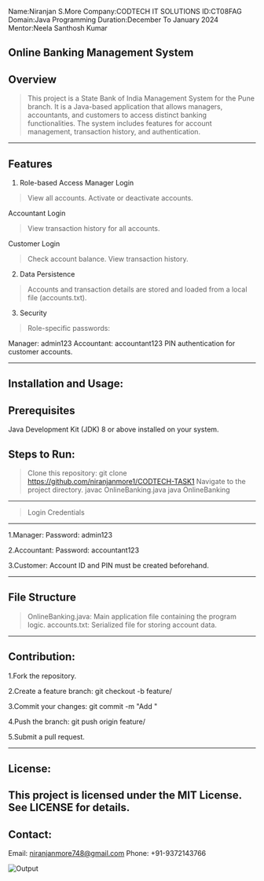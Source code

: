 Name:Niranjan S.More
Company:CODTECH IT SOLUTIONS
ID:CT08FAG
Domain:Java Programming
Duration:December To January 2024
Mentor:Neela Santhosh Kumar


Online Banking Management System
--------------------------------------------------------------


Overview
---------------
>This project is a State Bank of India Management System for the Pune branch. 
>It is a Java-based application that allows managers, accountants, and customers to access distinct banking functionalities. 
>The system includes features for account management, transaction history, and authentication.


---------------------------------------------------------------------------------------------------------------------------------------------------------------------------------------------------------------------
Features
---------------
1. Role-based Access
Manager Login
>View all accounts.
>Activate or deactivate accounts.

Accountant Login
>View transaction history for all accounts.

Customer Login
>Check account balance.
>View transaction history.

2. Data Persistence
>Accounts and transaction details are stored and loaded from a local file (accounts.txt).

3. Security
>Role-specific passwords:

Manager: admin123
Accountant: accountant123
PIN authentication for customer accounts.

---------------------------------------------------------------------------------------------------------------------------------------------------------------------------------------------------------------------
Installation and Usage:
--------------------------------------


Prerequisites
-----------------------
Java Development Kit (JDK) 8 or above installed on your system.

Steps to Run:
----------------------
>Clone this repository:
    git clone <https://github.com/niranjanmore1/CODTECH-TASK1>
>Navigate to the project directory.
>javac OnlineBanking.java
>java OnlineBanking


---------------------------------------------------------------------------------------------------------------------------------------------------------------------------------------------------------------------
>Login Credentials
--------------------------------
1.Manager:
Password: admin123

2.Accountant:
Password: accountant123

3.Customer:
Account ID and PIN must be created beforehand.

---------------------------------------------------------------------------------------------------------------------------------------------------------------------------------------------------------------------
File Structure
-------------------------
>OnlineBanking.java: Main application file containing the program logic.
>accounts.txt: Serialized file for storing account data.

---------------------------------------------------------------------------------------------------------------------------------------------------------------------------------------------------------------------
Contribution:
-----------------------
1.Fork the repository.

2.Create a feature branch:
git checkout -b feature/<feature-name>

3.Commit your changes:
git commit -m "Add <feature-name>"

4.Push the branch:
git push origin feature/<feature-name>

5.Submit a pull request.

---------------------------------------------------------------------------------------------------------------------------------------------------------------------------------------------------------------------
License:
--------------
This project is licensed under the MIT License. See LICENSE for details.
---------------------------------------------------------------------------------------------------------------------------------------------------------------------------------------------------------------------
Contact:
--------------
Email: niranjanmore748@gmail.com
Phone: +91-9372143766






![Output](https://github.com/user-attachments/assets/5a30bd97-afc3-4f80-8085-ae5e69e570d4)
